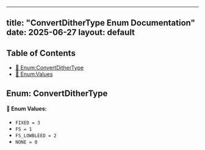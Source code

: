 <!-- Formatted by A³BS formatter.py -->
<!-- Generated by A³BS document.py -->
---
title: "ConvertDitherType Enum Documentation"
date: 2025-06-27
layout: default
---

## Table of Contents
- [🔧 Enum:ConvertDitherType](#enum-convertdithertype)
- [🔧 Enum:Values](#enum-values)
## Enum: ConvertDitherType
#### 📝 Enum Values:
<a name="enum-values"></a>
  - `FIXED = 3`
  - `FS = 1`
  - `FS_LOWBLEED = 2`
  - `NONE = 0`